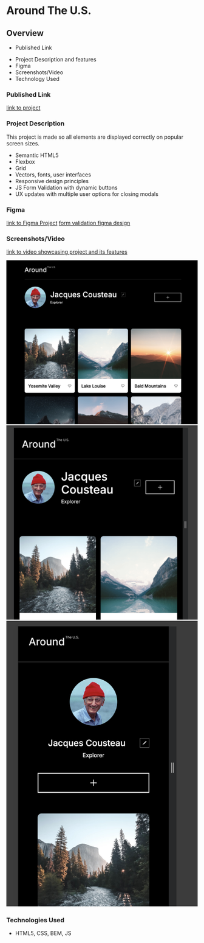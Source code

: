 # Around The U.S.

## Overview

- Published Link

* Project Description and features
* Figma
* Screenshots/Video
* Technology Used

### Published Link

[link to project](http://annaeckman.github.io/se_project_aroundtheus)

### Project Description

This project is made so all elements are displayed correctly on popular screen sizes.

- Semantic HTML5
- Flexbox
- Grid
- Vectors, fonts, user interfaces
- Responsive design principles
- JS Form Validation with dynamic buttons
- UX updates with multiple user options for closing modals

### Figma

[link to Figma Project](https://www.figma.com/file/Es8zZP3ARGH9JGcw60i3OD/Sprint-3_-Around-the-US?type=design&node-id=0-1&mode=design&t=u0tUkTgrYBe53iaH-0)
[form validation figma design](https://www.figma.com/file/N3zUeequnpvMX807FfYAZW/Sprint-6-Around-The-U.S.?type=design&node-id=0-1&mode=design&t=4yVbF5EURdIkyySl-0)

### Screenshots/Video

[link to video showcasing project and its features](https://www.loom.com/share/597bbbebc0dd4264af861d3c4dde6e39?sid=0f1b734d-a2ca-4d81-9b11-d01a4f01d5a9)


![Alt text](./src/images/image.png)
![Alt text](./src/images/image-2.png)
![Alt text](./src/images/image-1.png)

### Technologies Used

- HTML5, CSS, BEM, JS
